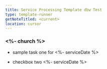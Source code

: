 ```yaml
---
title: Service Processing Template dbw Test
type: template-runner
getNoteTitled: <current>
location: cursor
---
```

### <%- church %>
* sample task one for <%- serviceDate %>
+ checkbox two <%- serviceDate %>